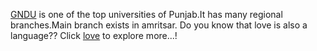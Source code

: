 [GNDU](http://online.gndu.ac.in/) is one of the top universities of Punjab.It has many regional branches.Main branch exists in amritsar.
Do you know that love is also a language?? Click [love](love/love.md) to explore more...!
